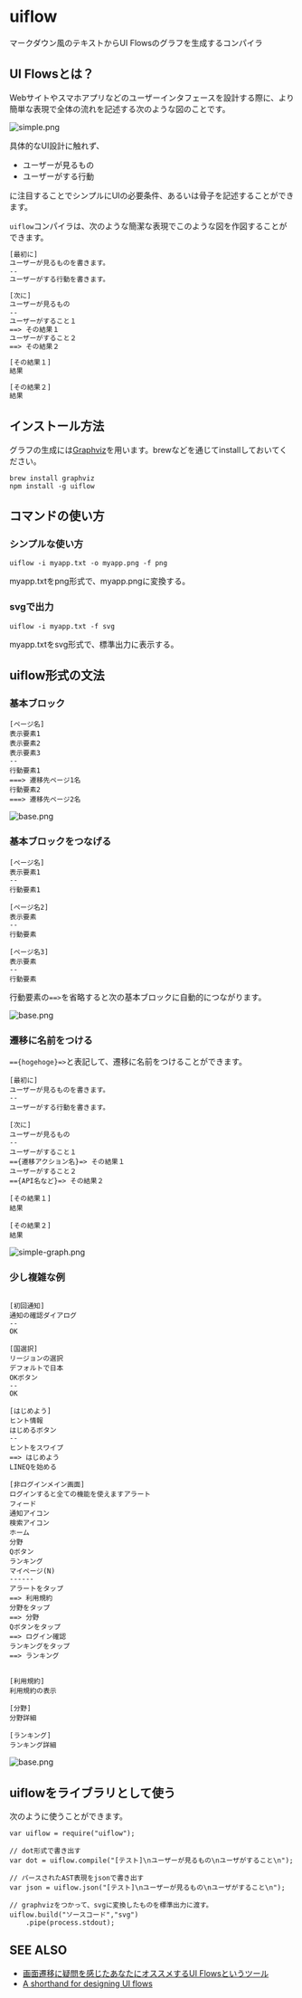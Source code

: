 # uiflow

マークダウン風のテキストからUI Flowsのグラフを生成するコンパイラ

## UI Flowsとは？

Webサイトやスマホアプリなどのユーザーインタフェースを設計する際に、より簡単な表現で全体の流れを記述する次のような図のことです。

![simple.png](https://qiita-image-store.s3.amazonaws.com/0/35671/83a65590-8ea7-a124-0a86-ca9cb967402b.png "simple.png")

具体的なUI設計に触れず、

* ユーザーが見るもの
* ユーザーがする行動

に注目することでシンプルにUIの必要条件、あるいは骨子を記述することができます。

``uiflow``コンパイラは、次のような簡潔な表現でこのような図を作図することができます。

```markdown:sample.txt
[最初に]
ユーザーが見るものを書きます。
--
ユーザーがする行動を書きます。

[次に]
ユーザーが見るもの
--
ユーザーがすること１
==> その結果１
ユーザーがすること２
==> その結果２

[その結果１]
結果

[その結果２]
結果
```

## インストール方法

グラフの生成には[Graphviz](http://www.graphviz.org/)を用います。brewなどを通じてinstallしておいてください。


```
brew install graphviz
npm install -g uiflow
```

## コマンドの使い方

### シンプルな使い方

```bash:
uiflow -i myapp.txt -o myapp.png -f png  
```

myapp.txtをpng形式で、myapp.pngに変換する。

### svgで出力

```bash:
uiflow -i myapp.txt -f svg
```
myapp.txtをsvg形式で、標準出力に表示する。

## uiflow形式の文法

### 基本ブロック

```markdown:基本ブロック
[ページ名]
表示要素1
表示要素2
表示要素3
--
行動要素1
===> 遷移先ページ1名
行動要素2
===> 遷移先ページ2名
```


![base.png](https://qiita-image-store.s3.amazonaws.com/0/35671/f2b4855d-a53c-5414-50f1-de4f07bc2f16.png "base.png")

### 基本ブロックをつなげる


```markdown:基本ブロック
[ページ名]
表示要素1
--
行動要素1

[ページ名2]
表示要素
--
行動要素

[ページ名3]
表示要素
--
行動要素
```
行動要素の``==>``を省略すると次の基本ブロックに自動的につながります。

![base.png](https://qiita-image-store.s3.amazonaws.com/0/35671/01f02911-6738-549f-dd93-b829887843fb.png "base.png")


### 遷移に名前をつける
``=={hogehoge}=>``と表記して、遷移に名前をつけることができます。

```
[最初に]
ユーザーが見るものを書きます。
--
ユーザーがする行動を書きます。

[次に]
ユーザーが見るもの
--
ユーザーがすること１
=={遷移アクション名}=> その結果１
ユーザーがすること２
=={API名など}=> その結果２

[その結果１]
結果

[その結果２]
結果

```
![simple-graph.png](https://qiita-image-store.s3.amazonaws.com/0/35671/eff43bff-b436-c9e5-815e-559143cec750.png "simple-graph.png")


### 少し複雑な例

```markdown:complex

[初回通知]
通知の確認ダイアログ
--
OK

[国選択]
リージョンの選択
デフォルトで日本
OKボタン
--
OK

[はじめよう]
ヒント情報
はじめるボタン
--
ヒントをスワイプ
==> はじめよう
LINEQを始める

[非ログインメイン画面]
ログインすると全ての機能を使えますアラート
フィード
通知アイコン
検索アイコン
ホーム
分野
Qボタン
ランキング
マイページ(N)
------
アラートをタップ
==> 利用規約
分野をタップ
==> 分野
Qボタンをタップ
==> ログイン確認
ランキングをタップ
==> ランキング


[利用規約]
利用規約の表示

[分野]
分野詳細

[ランキング]
ランキング詳細

```
![base.png](https://qiita-image-store.s3.amazonaws.com/0/35671/5f26cd34-39bf-4dd3-c2b9-2ac892abbdd8.png "base.png")


## uiflowをライブラリとして使う

次のように使うことができます。

```javascript:sampleusage
var uiflow = require("uiflow");

// dot形式で書き出す
var dot = uiflow.compile("[テスト]\nユーザーが見るもの\nユーザがすること\n");

// パースされたAST表現をjsonで書き出す
var json = uiflow.json("[テスト]\nユーザーが見るもの\nユーザがすること\n");

// graphvizをつかって、svgに変換したものを標準出力に渡す。
uiflow.build("ソースコード","svg")
	.pipe(process.stdout);
```

## SEE ALSO

* [画面遷移に疑問を感じたあなたにオススメするUI Flowsというツール](http://www.standardinc.jp/reflection/article/ui-flows/)
* [A shorthand for designing UI flows](https://signalvnoise.com/posts/1926-a-shorthand-for-designing-ui-flows)




